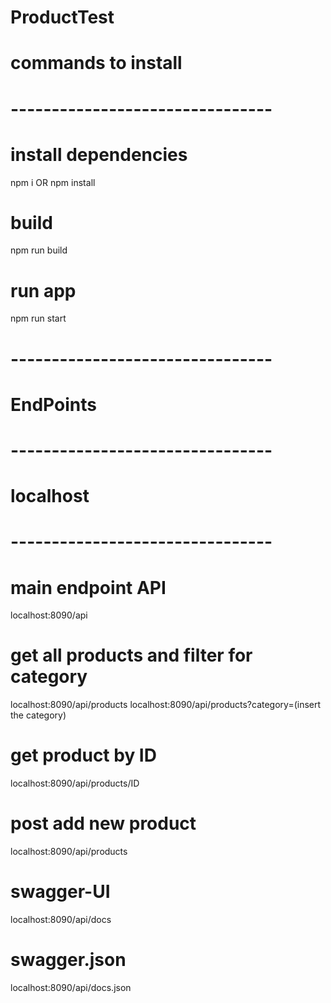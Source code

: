 # ProductTest

#        commands to install       #
# -------------------------------- # 
# install dependencies
npm i OR npm install
#  build
npm run build
# run app
npm run start

# -------------------------------- #
#            EndPoints             #
# -------------------------------- # 
#            localhost             #
# -------------------------------- #
# main endpoint API
localhost:8090/api
# get all products and filter for category
localhost:8090/api/products
localhost:8090/api/products?category=(insert the category)
# get product by ID
localhost:8090/api/products/ID
# post add new product
localhost:8090/api/products
# swagger-UI
localhost:8090/api/docs
# swagger.json
localhost:8090/api/docs.json


